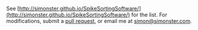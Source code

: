 See [http://simonster.github.io/SpikeSortingSoftware/](http://simonster.github.io/SpikeSortingSoftware/) for the list. For modifications, submit a [pull request](https://github.com/simonster/SpikeSortingSoftware/edit/gh-pages/index.html), or email me at simon@simonster.com.

